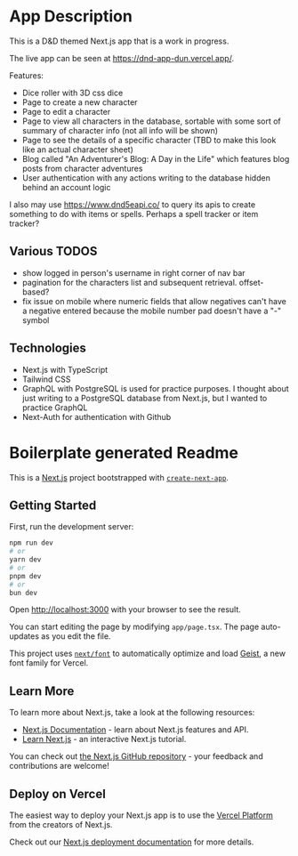 # App Description

This is a D&D themed Next.js app that is a work in progress.

The live app can be seen at https://dnd-app-dun.vercel.app/.

Features:  
- Dice roller with 3D css dice
- Page to create a new character
- Page to edit a character
- Page to view all characters in the database, sortable with some sort of summary of character info (not all info will be shown)
- Page to see the details of a specific character (TBD to make this look like an actual character sheet)
- Blog called "An Adventurer's Blog: A Day in the Life" which features blog posts from character adventures
- User authentication with any actions writing to the database hidden behind an account logic

I also may use https://www.dnd5eapi.co/ to query its apis to create something to do with items or spells. Perhaps a spell tracker or item tracker?

## Various TODOS
- show logged in person's username in right corner of nav bar
- pagination for the characters list and subsequent retrieval. offset-based?
- fix issue on mobile where numeric fields that allow negatives can't have a negative entered because the mobile number pad doesn't have a "-" symbol

## Technologies

- Next.js with TypeScript
- Tailwind CSS
- GraphQL with PostgreSQL is used for practice purposes. I thought about just writing to a PostgreSQL database from Next.js, but I wanted to practice GraphQL
- Next-Auth for authentication with Github


# Boilerplate generated Readme

This is a [Next.js](https://nextjs.org) project bootstrapped with [`create-next-app`](https://nextjs.org/docs/app/api-reference/cli/create-next-app).

## Getting Started

First, run the development server:

```bash
npm run dev
# or
yarn dev
# or
pnpm dev
# or
bun dev
```

Open [http://localhost:3000](http://localhost:3000) with your browser to see the result.

You can start editing the page by modifying `app/page.tsx`. The page auto-updates as you edit the file.

This project uses [`next/font`](https://nextjs.org/docs/app/building-your-application/optimizing/fonts) to automatically optimize and load [Geist](https://vercel.com/font), a new font family for Vercel.

## Learn More

To learn more about Next.js, take a look at the following resources:

- [Next.js Documentation](https://nextjs.org/docs) - learn about Next.js features and API.
- [Learn Next.js](https://nextjs.org/learn) - an interactive Next.js tutorial.

You can check out [the Next.js GitHub repository](https://github.com/vercel/next.js) - your feedback and contributions are welcome!

## Deploy on Vercel

The easiest way to deploy your Next.js app is to use the [Vercel Platform](https://vercel.com/new?utm_medium=default-template&filter=next.js&utm_source=create-next-app&utm_campaign=create-next-app-readme) from the creators of Next.js.

Check out our [Next.js deployment documentation](https://nextjs.org/docs/app/building-your-application/deploying) for more details.
